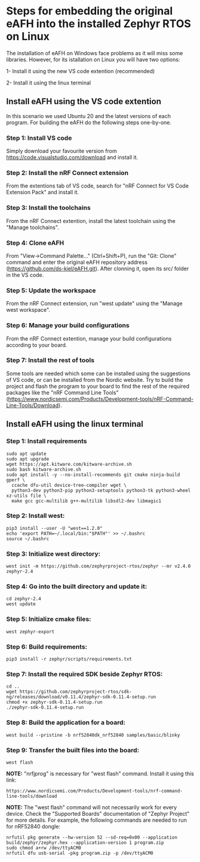 # Steps for embedding the original eAFH into the installed Zephyr RTOS on Linux
The installation of eAFH on Windows face problems as it will miss some libraries. However, for its istallation on Linux you will have two options:

1- Install it using the new VS code extention (recommended)

2- Install it using the linux terminal

## Install eAFH using the VS code extention
In this scenario we used Ubuntu 20 and the latest versions of each program. For building the eAFH do the following steps one-by-one.

### Step 1: Install VS code
Simply download your favourite version from https://code.visualstudio.com/download and install it.

### Step 2: Install the nRF Connect extension
From the extentions tab of VS code, search for "nRF Connect for VS Code Extension Pack" and install it.

### Step 3: Install the toolchains
From the nRF Connect extention, install the latest toolchain using the "Manage toolchains".

### Step 4: Clone eAFH
From "View->Command Palette..." (Ctrl+Shift+P), run the "Git: Clone" command and enter the original eAFH repository address (https://github.com/ds-kiel/eAFH.git). After clonning it, open its src/ folder in the VS code.

### Step 5: Update the workspace
From the nRF Connect extension, run "west update" using the "Manage west workspace".

### Step 6: Manage your build configurations
From the nRF Connect extention, manage your build configurations according to your board.

### Step 7: Install the rest of tools
Some tools are needed which some can be installed using the suggestions of VS code, or can be installed from the Nordic website. Try to build the project and flash the program to your board to find the rest of the required packages like the "nRF Command Line Tools" (https://www.nordicsemi.com/Products/Development-tools/nRF-Command-Line-Tools/Download).

## Install eAFH using the linux terminal
### Step 1: Install requirements
```
sudo apt update
sudo apt upgrade
wget https://apt.kitware.com/kitware-archive.sh
sudo bash kitware-archive.sh
sudo apt install -y --no-install-recommends git cmake ninja-build gperf \
  ccache dfu-util device-tree-compiler wget \
  python3-dev python3-pip python3-setuptools python3-tk python3-wheel xz-utils file \
  make gcc gcc-multilib g++-multilib libsdl2-dev libmagic1
```

### Step 2: Install west:
```
pip3 install --user -U "west==1.2.0"
echo 'export PATH=~/.local/bin:"$PATH"' >> ~/.bashrc
source ~/.bashrc
```

### Step 3: Initialize west directory:
```
west init -m https://github.com/zephyrproject-rtos/zephyr --mr v2.4.0 zephyr-2.4
```

### Step 4: Go into the built directory and update it:
```
cd zephyr-2.4
west update
```

### Step 5: Initialize cmake files:
```
west zephyr-export
```

### Step 6: Build requirements:
```
pip3 install -r zephyr/scripts/requirements.txt
```

### Step 7: Install the required SDK beside Zephyr RTOS:
```
cd ..
wget https://github.com/zephyrproject-rtos/sdk-ng/releases/download/v0.11.4/zephyr-sdk-0.11.4-setup.run
chmod +x zephyr-sdk-0.11.4-setup.run
./zephyr-sdk-0.11.4-setup.run
```

### Step 8: Build the application for a board:
```
west build --pristine -b nrf52840dk_nrf52840 samples/basic/blinky
```

### Step 9: Transfer the built files into the board:
```
west flash
```

**NOTE:** "nrfjprog" is necessary for "west flash" command. Install it using this link:
```
https://www.nordicsemi.com/Products/Development-tools/nrf-command-line-tools/download
```

**NOTE:** The "west flash" command will not necessarily work for every device. Check the "Supported Boards" documentation of "Zephyr Project" for more details. For example, the following commands are needed to run for nRF52840 dongle:
```
nrfutil pkg generate --hw-version 52 --sd-req=0x00 --application build/zephyr/zephyr.hex --application-version 1 program.zip
sudo chmod a+rw /dev/ttyACM0
nrfutil dfu usb-serial -pkg program.zip -p /dev/ttyACM0
```
